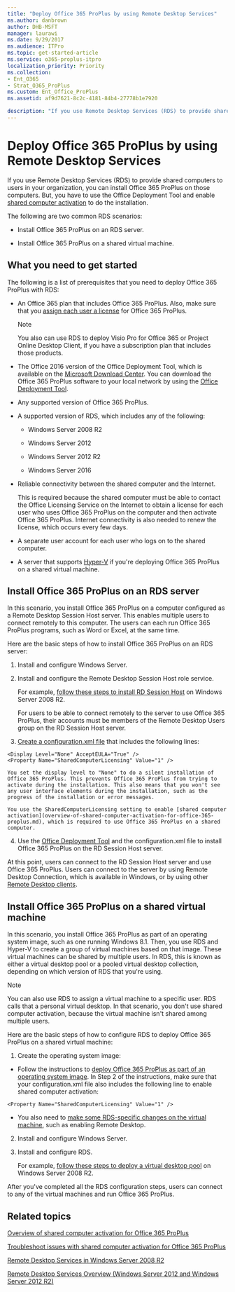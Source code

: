 ```yaml
---
title: "Deploy Office 365 ProPlus by using Remote Desktop Services"
ms.author: danbrown
author: DHB-MSFT
manager: laurawi
ms.date: 9/29/2017
ms.audience: ITPro
ms.topic: get-started-article
ms.service: o365-proplus-itpro
localization_priority: Priority
ms.collection:
- Ent_O365
- Strat_O365_ProPlus
ms.custom: Ent_Office_ProPlus
ms.assetid: af9d7621-8c2c-4181-84b4-27778b1e7920

description: "If you use Remote Desktop Services (RDS) to provide shared computers to users in your organization, you can install Office 365 ProPlus on those computers. But, you have to use the Office Deployment Tool and enable shared computer activation to do the installation."
---
```


# Deploy Office 365 ProPlus by using Remote Desktop Services

If you use Remote Desktop Services (RDS) to provide shared computers to users in your organization, you can install Office 365 ProPlus on those computers. But, you have to use the Office Deployment Tool and enable [shared computer activation](overview-of-shared-computer-activation-for-office-365-proplus.md) to do the installation.
  
The following are two common RDS scenarios:
  
- Install Office 365 ProPlus on an RDS server.
    
- Install Office 365 ProPlus on a shared virtual machine.
    
## What you need to get started
<a name="Started"> </a>

The following is a list of prerequisites that you need to deploy Office 365 ProPlus with RDS:
  
- An Office 365 plan that includes Office 365 ProPlus. Also, make sure that you [assign each user a license](https://support.office.com/article/997596b5-4173-4627-b915-36abac6786dc) for Office 365 ProPlus.
    
    > [!NOTE]
    > You also can use RDS to deploy Visio Pro for Office 365 or Project Online Desktop Client, if you have a subscription plan that includes those products. 
  
- The Office 2016 version of the Office Deployment Tool, which is available on the [Microsoft Download Center](https://go.microsoft.com/fwlink/p/?LinkID=626065). You can download the Office 365 ProPlus software to your local network by using the [Office Deployment Tool](overview-of-the-office-2016-deployment-tool.md).
    
- Any supported version of Office 365 ProPlus.
    
- A supported version of RDS, which includes any of the following:
    
  - Windows Server 2008 R2 
    
  - Windows Server 2012 
    
  - Windows Server 2012 R2 
    
  - Windows Server 2016
    
- Reliable connectivity between the shared computer and the Internet.
    
    This is required because the shared computer must be able to contact the Office Licensing Service on the Internet to obtain a license for each user who uses Office 365 ProPlus on the computer and then activate Office 365 ProPlus. Internet connectivity is also needed to renew the license, which occurs every few days.
    
- A separate user account for each user who logs on to the shared computer.
    
- A server that supports [Hyper-V](https://go.microsoft.com/fwlink/p/?LinkId=510585) if you're deploying Office 365 ProPlus on a shared virtual machine.
    
## Install Office 365 ProPlus on an RDS server
<a name="Server"> </a>

In this scenario, you install Office 365 ProPlus on a computer configured as a Remote Desktop Session Host server. This enables multiple users to connect remotely to this computer. The users can each run Office 365 ProPlus programs, such as Word or Excel, at the same time.
  
Here are the basic steps of how to install Office 365 ProPlus on an RDS server:
  
1. Install and configure Windows Server.
    
2. Install and configure the Remote Desktop Session Host role service.
    
    For example, [follow these steps to install RD Session Host](https://go.microsoft.com/fwlink/p/?LinkId=510582) on Windows Server 2008 R2.
    
    For users to be able to connect remotely to the server to use Office 365 ProPlus, their accounts must be members of the Remote Desktop Users group on the RD Session Host server.
    
3. [Create a configuration.xml file](configuration-options-for-the-office-2016-deployment-tool.md) that includes the following lines:
    
  ```
  <Display Level="None" AcceptEULA="True" /> 
<Property Name="SharedComputerLicensing" Value="1" />

  ```

    You set the display level to "None" to do a silent installation of Office 365 ProPlus. This prevents Office 365 ProPlus from trying to activate during the installation. This also means that you won't see any user interface elements during the installation, such as the progress of the installation or error messages.
    
    You use the SharedComputerLicensing setting to enable [shared computer activation](overview-of-shared-computer-activation-for-office-365-proplus.md), which is required to use Office 365 ProPlus on a shared computer.
    
4. Use the [Office Deployment Tool](overview-of-the-office-2016-deployment-tool.md) and the configuration.xml file to install Office 365 ProPlus on the RD Session Host server.
    
At this point, users can connect to the RD Session Host server and use Office 365 ProPlus. Users can connect to the server by using Remote Desktop Connection, which is available in Windows, or by using other [Remote Desktop clients](https://go.microsoft.com/fwlink/p/?LinkId=510586).
  
## Install Office 365 ProPlus on a shared virtual machine
<a name="VM"> </a>

In this scenario, you install Office 365 ProPlus as part of an operating system image, such as one running Windows 8.1. Then, you use RDS and Hyper-V to create a group of virtual machines based on that image. These virtual machines can be shared by multiple users. In RDS, this is known as either a virtual desktop pool or a pooled virtual desktop collection, depending on which version of RDS that you're using.
  
> [!NOTE]
> You can also use RDS to assign a virtual machine to a specific user. RDS calls that a personal virtual desktop. In that scenario, you don't use shared computer activation, because the virtual machine isn't shared among multiple users. 
  
Here are the basic steps of how to configure RDS to deploy Office 365 ProPlus on a shared virtual machine:
  
1. Create the operating system image:
    
  - Follow the instructions to [deploy Office 365 ProPlus as part of an operating system image](deploy-office-365-proplus-as-part-of-an-operating-system-image.md). In Step 2 of the instructions, make sure that your configuration.xml file also includes the following line to enable shared computer activation:
    
  ```
  <Property Name="SharedComputerLicensing" Value="1" />
  ```

  - You also need to [make some RDS-specific changes on the virtual machine](https://go.microsoft.com/fwlink/p/?LinkId=510584), such as enabling Remote Desktop.
    
2. Install and configure Windows Server.
    
3. Install and configure RDS.
    
    For example, [follow these steps to deploy a virtual desktop pool](https://go.microsoft.com/fwlink/p/?LinkId=510583) on Windows Server 2008 R2.
    
After you've completed all the RDS configuration steps, users can connect to any of the virtual machines and run Office 365 ProPlus.
  
   
## Related topics
<a name="VM"> </a>

[Overview of shared computer activation for Office 365 ProPlus](overview-of-shared-computer-activation-for-office-365-proplus.md)
  
[Troubleshoot issues with shared computer activation for Office 365 ProPlus](troubleshoot-issues-with-shared-computer-activation-for-office-365-proplus.md)
  
[Remote Desktop Services in Windows Server 2008 R2](https://go.microsoft.com/fwlink/p/?LinkID=268148)
  
[Remote Desktop Services Overview (Windows Server 2012 and Windows Server 2012 R2)](https://go.microsoft.com/fwlink/p/?LinkID=268149)
  

